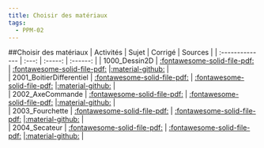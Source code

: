 ```yaml
---
title: Choisir des matériaux 
tags:
  - PPM-02
---
```

[comment]: <> (Généré automatiquement par make_all_activites.py, creation_fichiers_activites)

##Choisir des matériaux 
| Activités | Sujet | Corrigé | Sources  | 
| :-------------- | :---: | :-----: | :------: | 
| 1000_Dessin2D | [:fontawesome-solid-file-pdf:](https://xpessoles-cpge.fr/pdf/PPM-02_1000_Dessin2D_Sujet.pdf) | [:fontawesome-solid-file-pdf:](https://xpessoles-cpge.fr/pdf/PPM-02_1000_Dessin2D_Sujet.pdf) |[:material-github:](https://github.com/xpessoles/PSI_ExercicesCompetences/tree/main/) |  
| 2001_BoitierDifferentiel | [:fontawesome-solid-file-pdf:](https://xpessoles-cpge.fr/pdf/PPM-02_2001_BoitierDifferentiel_Sujet.pdf) | [:fontawesome-solid-file-pdf:](https://xpessoles-cpge.fr/pdf/PPM-02_2001_BoitierDifferentiel_Sujet.pdf) |[:material-github:](https://github.com/xpessoles/PSI_ExercicesCompetences/tree/main/ifferentiel) |  
| 2002_AxeCommande | [:fontawesome-solid-file-pdf:](https://xpessoles-cpge.fr/pdf/PPM-02_2002_AxeCommande_Sujet.pdf) | [:fontawesome-solid-file-pdf:](https://xpessoles-cpge.fr/pdf/PPM-02_2002_AxeCommande_Sujet.pdf) |[:material-github:](https://github.com/xpessoles/PSI_ExercicesCompetences/tree/main/nde) |  
| 2003_Fourchette | [:fontawesome-solid-file-pdf:](https://xpessoles-cpge.fr/pdf/PPM-02_2003_Fourchette_Sujet.pdf) | [:fontawesome-solid-file-pdf:](https://xpessoles-cpge.fr/pdf/PPM-02_2003_Fourchette_Sujet.pdf) |[:material-github:](https://github.com/xpessoles/PSI_ExercicesCompetences/tree/main/te) |  
| 2004_Secateur | [:fontawesome-solid-file-pdf:](https://xpessoles-cpge.fr/pdf/PPM-02_2004_Secateur_Sujet.pdf) | [:fontawesome-solid-file-pdf:](https://xpessoles-cpge.fr/pdf/PPM-02_2004_Secateur_Sujet.pdf) |[:material-github:](https://github.com/xpessoles/PSI_ExercicesCompetences/tree/main/) |  

